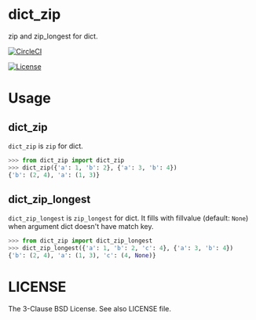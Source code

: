 # dict_zip

zip and zip_longest for dict.

[![CircleCI](https://circleci.com/gh/kitsuyui/dict_zip.svg?style=svg)](https://circleci.com/gh/kitsuyui/dict_zip)

[![License](https://img.shields.io/badge/License-BSD%203--Clause-blue.svg)](https://opensource.org/licenses/BSD-3-Clause)

# Usage

## dict_zip

`dict_zip` is `zip` for dict.

```python
>>> from dict_zip import dict_zip
>>> dict_zip({'a': 1, 'b': 2}, {'a': 3, 'b': 4})
{'b': (2, 4), 'a': (1, 3)}
```

## dict_zip_longest

`dict_zip_longest` is `zip_longest` for dict.
It fills with fillvalue (default: `None`) when argument dict doesn't have match key.

```python
>>> from dict_zip import dict_zip_longest
>>> dict_zip_longest({'a': 1, 'b': 2, 'c': 4}, {'a': 3, 'b': 4})
{'b': (2, 4), 'a': (1, 3), 'c': (4, None)}
```

# LICENSE

The 3-Clause BSD License. See also LICENSE file.
